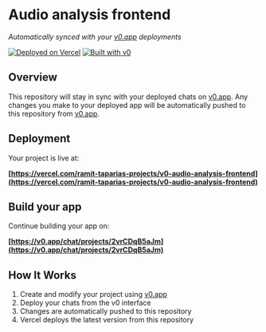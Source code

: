# Audio analysis frontend

*Automatically synced with your [v0.app](https://v0.app) deployments*

[![Deployed on Vercel](https://img.shields.io/badge/Deployed%20on-Vercel-black?style=for-the-badge&logo=vercel)](https://vercel.com/ramit-taparias-projects/v0-audio-analysis-frontend)
[![Built with v0](https://img.shields.io/badge/Built%20with-v0.app-black?style=for-the-badge)](https://v0.app/chat/projects/2vrCDqB5aJm)

## Overview

This repository will stay in sync with your deployed chats on [v0.app](https://v0.app).
Any changes you make to your deployed app will be automatically pushed to this repository from [v0.app](https://v0.app).

## Deployment

Your project is live at:

**[https://vercel.com/ramit-taparias-projects/v0-audio-analysis-frontend](https://vercel.com/ramit-taparias-projects/v0-audio-analysis-frontend)**

## Build your app

Continue building your app on:

**[https://v0.app/chat/projects/2vrCDqB5aJm](https://v0.app/chat/projects/2vrCDqB5aJm)**

## How It Works

1. Create and modify your project using [v0.app](https://v0.app)
2. Deploy your chats from the v0 interface
3. Changes are automatically pushed to this repository
4. Vercel deploys the latest version from this repository